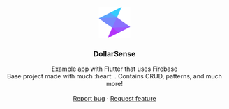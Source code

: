 

<p align="center">
  <a href="https://flutter.io/">
    <img src="assets/images/dollarsense_logo.png" alt="Logo" width=72 height=72>
  </a>

  <h3 align="center">DollarSense</h3>

  <p align="center">
    Example app with Flutter that uses Firebase
    <br>
    Base project made with much  :heart: . Contains CRUD, patterns, and much more!
    <br>
    <br>
    <a href="https://github.com/Ismaestro/flutter-example-app/issues/new">Report bug</a>
    ·
    <a href="https://github.com/Ismaestro/flutter-example-app/issues/new">Request feature</a>
  </p>
</p>
